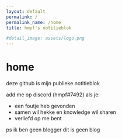 ```yaml
---
layout: default
permalink: /
permalink_name: /home
title: hmpf's notitieblok

#detail_image: assets/logo.png
---
```

# home 

deze github is mijn publieke notitieblok

add me op discord (hmpf#7492) als je:
- een foutje heb gevonden
- samen wil hekke en knowledge wil sharen
- verliefd op me bent

ps ik ben geen blogger dit is geen blog 
